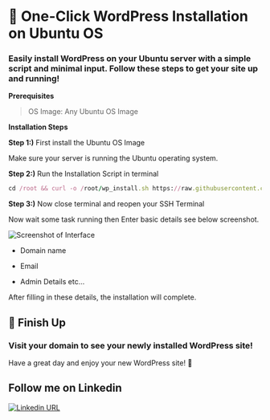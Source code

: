 # 🚀 One-Click WordPress Installation on Ubuntu OS
### Easily install WordPress on your Ubuntu server with a simple script and minimal input. Follow these steps to get your site up and running!

**Prerequisites**
>OS Image: Any Ubuntu OS Image

**Installation Steps**

**Step 1:)** First install the Ubuntu OS Image

Make sure your server is running the Ubuntu operating system.

**Step 2:)** Run the Installation Script in terminal
```ruby
cd /root && curl -o /root/wp_install.sh https://raw.githubusercontent.com/itssagarfiverr/wordpress-install-by-ssh/main/wp_install.sh && chmod +x wp_install.sh && ./wp_install.sh
```

**Step 3:)** Now close terminal and reopen your SSH Terminal

Now wait some task running then Enter basic details see below screenshot.

![Screenshot of Interface](https://intecdev.com/bash/ss.jpeg)

- Domain name
* Email
+ Admin Details etc...

After filling in these details, the installation will complete.

## 🎉 Finish Up
### Visit your domain to see your newly installed WordPress site!
Have a great day and enjoy your new WordPress site! 🌟

## Follow me on Linkedin
[![Linkedin URL](https://upload.wikimedia.org/wikipedia/commons/0/01/LinkedIn_Logo.svg)](https://www.linkedin.com/in/sagaryadav7412/)
